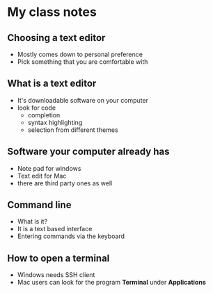 # My class notes

## Choosing a text editor
- Mostly comes down to personal preference
- Pick something that you are comfortable with

## What is a text editor
- It's downloadable software on your computer
- look for code 
    - completion
    - syntax highlighting
    - selection from different themes

## Software your computer already has
- Note pad for windows 
- Text edit for Mac
- there are third party ones as well

## Command line
  - What is it?
  - It is a text based interface
  - Entering commands via the keyboard
  
  ## How to open a terminal
  - Windows needs SSH client
  - Mac users can look for the program **Terminal** under **Applications**
